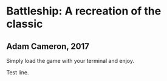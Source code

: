 # Battleship: A recreation of the classic
## Adam Cameron, 2017

Simply load the game with your terminal and enjoy.

Test line.